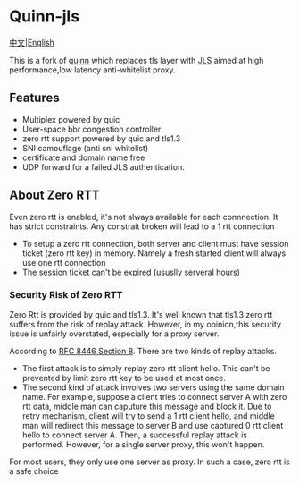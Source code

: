 # Quinn-jls
[中文](./README.md)|[English](./README_en.md)

This is a fork of [quinn](https://github.com/quinn-rs/quinn) which replaces tls layer with [JLS](https://github.com/JimmyHuang454/JLS)
aimed at high performance,low latency anti-whitelist proxy.

## Features
* Multiplex powered by quic
* User-space bbr congestion controller
* zero rtt support powered by quic and tls1.3
* SNI camouflage (anti sni whitelist)
* certificate and domain name free
* UDP forward for a failed JLS authentication.

## About Zero RTT
Even zero rtt is enabled, it's not always available for each connnection. It has strict 
constraints. Any constrait broken will lead to a 1 rtt connection
* To setup a zero rtt connection, both server and client must have session ticket (zero rtt key) in memory. Namely a fresh started client will always use one rtt connection
* The session ticket can't be expired (ususlly serveral hours)


### Security Risk of Zero RTT
Zero Rtt is provided by quic and tls1.3. It's well known that tls1.3 zero rtt suffers from the risk of replay attack. However, in my opinion,this security issue is unfairly overstated, especially for a proxy server.

According to [RFC 8446 Section 8](https://datatracker.ietf.org/doc/html/rfc8446#page-98). There are two kinds of replay attacks.
* The first attack is to simply replay zero rtt client hello. This can't be prevented by limit zero rtt key
to be used at most once.
* The second kind of attack involves two servers using the same domain name. For example, suppose a client tries to connect server A with zero rtt data, middle man can caputure this message and block it. Due to retry mechanism,
client will try to send a 1 rtt client hello, and middle man will redirect this message to server B and use captured 0 rtt client hello to connect server A. Then, a successful replay attack is performed. However, for a single server proxy, this won't happen.

For most users, they only use one server as proxy. In such a case, zero rtt is a safe choice


